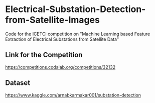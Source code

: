# Electrical-Substation-Detection-from-Satellite-Images
Code for the ICETCI competition on "Machine Learning based Feature Extraction of Electrical Substations from Satellite Data"

## Link for the Competition
https://competitions.codalab.org/competitions/32132

## Dataset
https://www.kaggle.com/arnabkarmakar001/substation-detection
